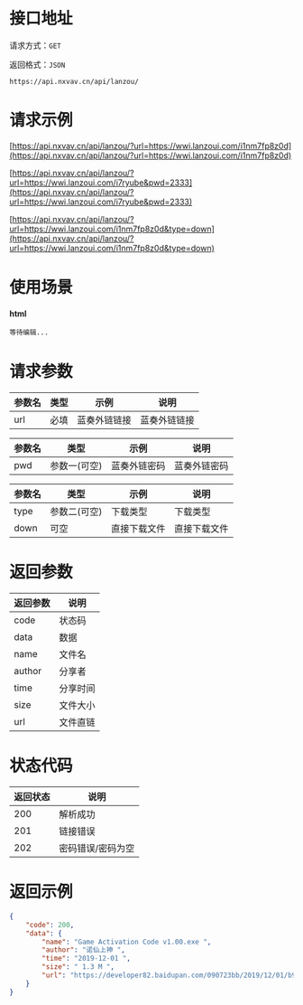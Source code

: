 # 接口地址

请求方式：`GET`

返回格式：`JSON`

```API
https://api.nxvav.cn/api/lanzou/
```

# 请求示例

[https://api.nxvav.cn/api/lanzou/?url=https://wwi.lanzoui.com/i1nm7fp8z0d](https://api.nxvav.cn/api/lanzou/?url=https://wwi.lanzoui.com/i1nm7fp8z0d)

[https://api.nxvav.cn/api/lanzou/?url=https://wwi.lanzoui.com/i7ryube&pwd=2333](https://api.nxvav.cn/api/lanzou/?url=https://wwi.lanzoui.com/i7ryube&pwd=2333)

[https://api.nxvav.cn/api/lanzou/?url=https://wwi.lanzoui.com/i1nm7fp8z0d&type=down](https://api.nxvav.cn/api/lanzou/?url=https://wwi.lanzoui.com/i1nm7fp8z0d&type=down)

# 使用场景

<!-- tabs:start -->

#### **html**

```html
等待编辑...
```

<!-- tabs:end -->

# 请求参数

| 参数名 | 类型 | 示例 | 说明 |
| ----- | ---- | ---- | ---- |
| url | 必填 | 蓝奏外链链接 | 蓝奏外链链接 |

| 参数名 | 类型 | 示例 | 说明 |
| ----- | ---- | ---- | ---- |
| pwd | 参数一(可空) | 蓝奏外链密码 | 蓝奏外链密码 |

| 参数名 | 类型 | 示例 | 说明 |
| -----  | ---- | ---- | ----- |
| type |  参数二(可空) | 下载类型 | 下载类型 |
| down | 可空 | 直接下载文件 |  直接下载文件 |

# 返回参数

| 返回参数 | 说明 |
| ------- | ---- |
| code | 状态码 |
| data | 数据 |
| name | 文件名 |
| author | 分享者 |
| time | 分享时间 |
| size | 文件大小 |
| url | 文件直链 |

# 状态代码

| 返回状态 | 说明 |
| ------- | ---- |
| 200 | 解析成功 |
| 201 | 链接错误 |
| 202 | 密码错误/密码为空 |

# 返回示例

```json
{
    "code": 200,
    "data": {
        "name": "Game Activation Code v1.00.exe ",
        "author": "诺仙上神 ",
        "time": "2019-12-01 ",
        "size": " 1.3 M ",
        "url": "https://developer82.baidupan.com/090723bb/2019/12/01/b92af6b2b254ec99541a7a63b35aae7e.exe?st=gYuY6pX345veOeIVNCm7Ag&e=1631032018&b=VUABYABtUTFXIl5JVWZQIFZqCyFRMQV3VmxYOlU8U3EJGAxjVTEHZwVwACAAYVR_bBGELZwUqCmkELwpi&fi=14789784&pid=212-95-155-107&up=2"
    }
}
```
